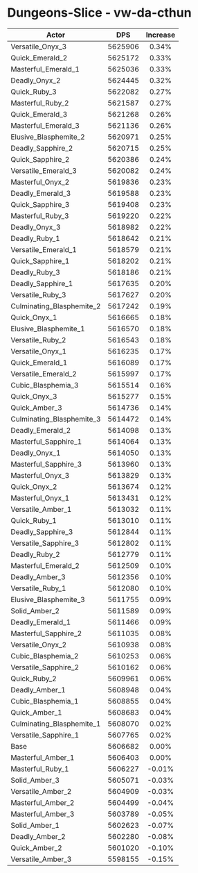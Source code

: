 # Dungeons-Slice - vw-da-cthun
| Actor | DPS | Increase |
|---|:---:|:---:|
|Versatile_Onyx_3|5625906|0.34%|
|Quick_Emerald_2|5625172|0.33%|
|Masterful_Emerald_1|5625036|0.33%|
|Deadly_Onyx_2|5624445|0.32%|
|Quick_Ruby_3|5622082|0.27%|
|Masterful_Ruby_2|5621587|0.27%|
|Quick_Emerald_3|5621268|0.26%|
|Masterful_Emerald_3|5621136|0.26%|
|Elusive_Blasphemite_2|5620971|0.25%|
|Deadly_Sapphire_2|5620715|0.25%|
|Quick_Sapphire_2|5620386|0.24%|
|Versatile_Emerald_3|5620082|0.24%|
|Masterful_Onyx_2|5619836|0.23%|
|Deadly_Emerald_3|5619588|0.23%|
|Quick_Sapphire_3|5619408|0.23%|
|Masterful_Ruby_3|5619220|0.22%|
|Deadly_Onyx_3|5618982|0.22%|
|Deadly_Ruby_1|5618642|0.21%|
|Versatile_Emerald_1|5618579|0.21%|
|Quick_Sapphire_1|5618202|0.21%|
|Deadly_Ruby_3|5618186|0.21%|
|Deadly_Sapphire_1|5617635|0.20%|
|Versatile_Ruby_3|5617627|0.20%|
|Culminating_Blasphemite_2|5617242|0.19%|
|Quick_Onyx_1|5616665|0.18%|
|Elusive_Blasphemite_1|5616570|0.18%|
|Versatile_Ruby_2|5616543|0.18%|
|Versatile_Onyx_1|5616235|0.17%|
|Quick_Emerald_1|5616089|0.17%|
|Versatile_Emerald_2|5615997|0.17%|
|Cubic_Blasphemia_3|5615514|0.16%|
|Quick_Onyx_3|5615277|0.15%|
|Quick_Amber_3|5614736|0.14%|
|Culminating_Blasphemite_3|5614472|0.14%|
|Deadly_Emerald_2|5614098|0.13%|
|Masterful_Sapphire_1|5614064|0.13%|
|Deadly_Onyx_1|5614050|0.13%|
|Masterful_Sapphire_3|5613960|0.13%|
|Masterful_Onyx_3|5613829|0.13%|
|Quick_Onyx_2|5613674|0.12%|
|Masterful_Onyx_1|5613431|0.12%|
|Versatile_Amber_1|5613032|0.11%|
|Quick_Ruby_1|5613010|0.11%|
|Deadly_Sapphire_3|5612844|0.11%|
|Versatile_Sapphire_3|5612802|0.11%|
|Deadly_Ruby_2|5612779|0.11%|
|Masterful_Emerald_2|5612509|0.10%|
|Deadly_Amber_3|5612356|0.10%|
|Versatile_Ruby_1|5612080|0.10%|
|Elusive_Blasphemite_3|5611755|0.09%|
|Solid_Amber_2|5611589|0.09%|
|Deadly_Emerald_1|5611466|0.09%|
|Masterful_Sapphire_2|5611035|0.08%|
|Versatile_Onyx_2|5610938|0.08%|
|Cubic_Blasphemia_2|5610253|0.06%|
|Versatile_Sapphire_2|5610162|0.06%|
|Quick_Ruby_2|5609961|0.06%|
|Deadly_Amber_1|5608948|0.04%|
|Cubic_Blasphemia_1|5608855|0.04%|
|Quick_Amber_1|5608683|0.04%|
|Culminating_Blasphemite_1|5608070|0.02%|
|Versatile_Sapphire_1|5607765|0.02%|
|Base|5606682|0.00%|
|Masterful_Amber_1|5606403|0.00%|
|Masterful_Ruby_1|5606227|-0.01%|
|Solid_Amber_3|5605071|-0.03%|
|Versatile_Amber_2|5604909|-0.03%|
|Masterful_Amber_2|5604499|-0.04%|
|Masterful_Amber_3|5603789|-0.05%|
|Solid_Amber_1|5602623|-0.07%|
|Deadly_Amber_2|5602280|-0.08%|
|Quick_Amber_2|5601020|-0.10%|
|Versatile_Amber_3|5598155|-0.15%|
